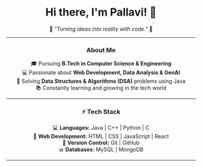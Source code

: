 <div align="center">

# Hi there, I'm **Pallavi**! 👋  

🌟 _"Turning ideas into reality with code."_ 🌟  

---

###  **About Me**  
🎓 Pursuing **B.Tech in Computer Science & Engineering**  
💻 Passionate about **Web Development, Data Analysis & GenAI**  
🧩 Solving **Data Structures & Algorithms (DSA)** problems using Java  
📚 Constantly learning and growing in the tech world  

---

### ⚡ **Tech Stack**  
💻 **Languages:** Java | C++ | Python | C  
🔧 **Web Development:** HTML | CSS | JavaScript | React  
📂 **Version Control:** Git | GitHub  
📊 **Databases:** MySQL | MongoDB  
  

---

</div>
